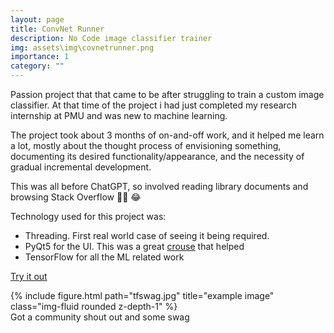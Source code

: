 ```yaml
---
layout: page
title: ConvNet Runner
description: No Code image classifier trainer
img: assets\img\covnetrunner.png
importance: 1
category: ""
---
```


Passion project that that came to be after struggling to train a custom image classifier. At that time of the project i had just completed my research internship at PMU and was new to machine learning. 

The project took about 3 months of on-and-off work, and it helped me learn a lot, mostly about the thought process of envisioning something, documenting its desired functionality/appearance, and the necessity of gradual incremental development. 

This was all before ChatGPT, so involved reading library documents and browsing Stack Overflow :face_exhaling: :joy:

Technology used for this project was:
- Threading. First real world case of seeing it being required. 
- PyQt5 for the UI. This was a great [crouse](https://www.udemy.com/course/pyqt5-from-a-z/) that helped
- TensorFlow for all the ML related work

[Try it out](https://github.com/KhalidAlnujaidi/ConvNet-Runner)

<div class="row">
    <div class="col-sm mt-3 mt-md-0">
        {% include figure.html path="tfswag.jpg" title="example image" class="img-fluid rounded z-depth-1" %}
    </div>
</div>
<div class="caption">
    Got a community shout out and some swag 
</div>

